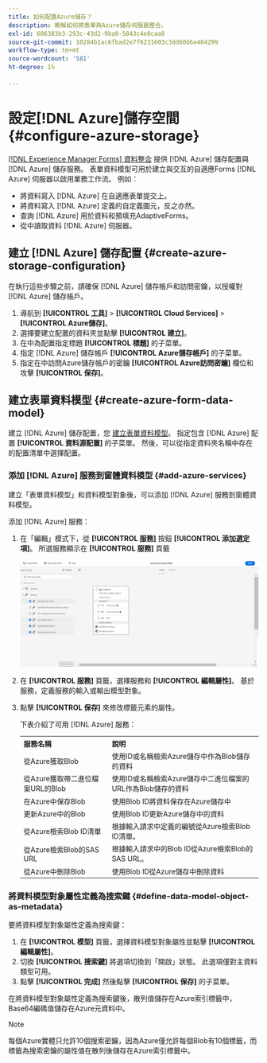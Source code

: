 ```yaml
---
title: 如何配置Azure儲存？
description: 瞭解如何將表單與Azure儲存伺服器整合。
exl-id: 606383b3-293c-43d2-9ba0-5843c4e0caa8
source-git-commit: 10284b1ac6fbad2e7f6231603c3dd60b6e404299
workflow-type: tm+mt
source-wordcount: '581'
ht-degree: 1%

---
```


# 設定[!DNL Azure]儲存空間 {#configure-azure-storage}

[[!DNL Experience Manager Forms] 資料整合](data-integration.md) 提供 [!DNL Azure] 儲存配置與 [!DNL Azure] 儲存服務。 表單資料模型可用於建立與交互的自適應Forms [!DNL Azure] 伺服器以啟用業務工作流。 例如：

* 將資料寫入 [!DNL Azure] 在自適應表單提交上。
* 將資料寫入 [!DNL Azure] 定義的自定義圖元，反之亦然。
* 查詢 [!DNL Azure] 用於資料和預填充AdaptiveForms。
* 從中讀取資料 [!DNL Azure] 伺服器。

## 建立 [!DNL Azure] 儲存配置 {#create-azure-storage-configuration}

在執行這些步驟之前，請確保 [!DNL Azure] 儲存帳戶和訪問密鑰，以授權對 [!DNL Azure] 儲存帳戶。

1. 導航到 **[!UICONTROL 工具]** > **[!UICONTROL Cloud Services]** > **[!UICONTROL Azure儲存]**。
1. 選擇要建立配置的資料夾並點擊 **[!UICONTROL 建立]**。
1. 在中為配置指定標題 **[!UICONTROL 標題]** 的子菜單。
1. 指定 [!DNL Azure] 儲存帳戶 **[!UICONTROL Azure儲存帳戶]** 的子菜單。
1. 指定在中訪問Azure儲存帳戶的密鑰 **[!UICONTROL Azure訪問密鑰]** 欄位和攻擊 **[!UICONTROL 保存]**。

## 建立表單資料模型 {#create-azure-form-data-model}

建立 [!DNL Azure] 儲存配置，您 [建立表單資料模型](create-form-data-models.md)。 指定包含 [!DNL Azure] 配置 **[!UICONTROL 資料源配置]** 的子菜單。 然後，可以從指定資料夾名稱中存在的配置清單中選擇配置。

### 添加 [!DNL Azure] 服務到窗體資料模型 {#add-azure-services}

建立「表單資料模型」和資料模型對象後，可以添加 [!DNL Azure] 服務到窗體資料模型。

添加 [!DNL Azure] 服務：

1. 在「編輯」模式下，從 **[!UICONTROL 服務]** 按鈕 **[!UICONTROL 添加選定項]**。 所選服務顯示在 **[!UICONTROL 服務]** 頁籤

   ![添加所選服務](assets/select-services.png)

1. 在 **[!UICONTROL 服務]** 頁籤，選擇服務和 **[!UICONTROL 編輯屬性]**。 基於服務，定義服務的輸入或輸出模型對象。

1. 點擊 **[!UICONTROL 保存]** 來修改標籤元素的屬性。

   下表介紹了可用 [!DNL Azure] 服務：

   <table>
    <tbody>
     <tr>
      <th><strong>服務名稱</strong></th>
      <th><strong>說明</strong></th>
     </tr>
     <tr>
      <td>從Azure獲取Blob</td>
      <td>使用ID或名稱檢索Azure儲存中作為Blob儲存的資料</td>
     </tr>
     <tr>
      <td>從Azure獲取帶二進位檔案URL的Blob</td>
      <td>使用ID或名稱檢索Azure儲存中二進位檔案的URL作為Blob儲存的資料</td>
     </tr>
     <tr>
      <td>在Azure中保存Blob</td>
      <td>使用Blob ID將資料保存在Azure儲存中</td>
     </tr>
     <tr>
      <td>更新Azure中的Blob</td>
      <td>使用Blob ID更新Azure儲存中的資料</td>
     </tr>
     <tr>
      <td>從Azure檢索Blob ID清單</td>
      <td>根據輸入請求中定義的編號從Azure檢索Blob ID清單。</td>
     </tr>
     <tr>
      <td>從Azure檢索Blob的SAS URL</td>
      <td>根據輸入請求中的Blob ID從Azure檢索Blob的SAS URL。</td>
     </tr>
     <tr>
      <td>從Azure中刪除Blob</td>
      <td>使用Blob ID從Azure儲存中刪除資料</td>
     </tr>
    </tbody>
   </table>

### 將資料模型對象屬性定義為搜索鍵 {#define-data-model-object-as-metadata}

要將資料模型對象屬性定義為搜索鍵：

1. 在 **[!UICONTROL 模型]** 頁籤，選擇資料模型對象屬性並點擊 **[!UICONTROL 編輯屬性]**。
1. 切換 **[!UICONTROL 搜索鍵]** 將選項切換到「開啟」狀態。 此選項僅對主資料類型可用。
1. 點擊 **[!UICONTROL 完成]** 然後點擊 **[!UICONTROL 保存]** 的子菜單。

在將資料模型對象屬性定義為搜索鍵後，散列值儲存在Azure索引標籤中，Base64編碼值儲存在Azure元資料中。

>[!NOTE]
>
>每個Azure實體只允許10個搜索密鑰，因為Azure僅允許每個Blob有10個標籤，而標籤為搜索密鑰的屬性值在散列後儲存在Azure索引標籤中。
